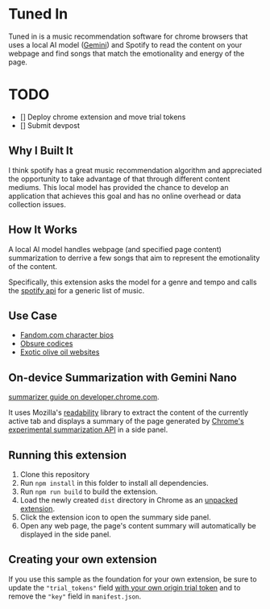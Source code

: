 # Tuned In

Tuned in is a music recommendation software for chrome browsers that uses a local AI model ([Gemini](https://blog.google/technology/ai/google-gemini-ai/)) and Spotify to read the content on your webpage and find songs that match the emotionality and energy of the page.

# TODO
- [] Deploy chrome extension and move trial tokens
- [] Submit devpost

## Why I Built It

I think spotify has a great music recommendation algorithm and appreciated the opportunity to take advantage of that through different content mediums. This local model has provided the chance to develop an application that achieves this goal and has no online overhead or data collection issues.

## How It Works

A local AI model handles webpage (and specified page content) summarization to derrive a few songs that aim to represent the emotionality of the content. 

Specifically, this extension asks the model for a genre and tempo and calls the [spotify api](https://developer.spotify.com/) for a generic list of music. 

## Use Case

- [Fandom.com character bios](https://metalgear.fandom.com/wiki/Solid_Snake)
- [Obsure codices](https://sacred-texts.com/alc/emerald.htm)
- [Exotic olive oil websites](https://groveandvine.com/our-process/)



## On-device Summarization with Gemini Nano

[summarizer guide on developer.chrome.com](https://developer.chrome.com/docs/ai/summarizer-api).

It uses Mozilla's [readability](https://github.com/mozilla/readability) library to extract the content of the currently active tab and displays a summary of the page generated by [Chrome's experimental summarization API](https://developer.chrome.com/blog/august2024-summarization-ai) in a side panel.

## Running this extension

1. Clone this repository
2. Run `npm install` in this folder to install all dependencies.
3. Run `npm run build` to build the extension.
4. Load the newly created `dist` directory in Chrome as an [unpacked extension](https://developer.chrome.com/docs/extensions/get-started/tutorial/hello-world#load-unpacked).
5. Click the extension icon to open the summary side panel.
6. Open any web page, the page's content summary will automatically be displayed in the side panel.

## Creating your own extension

If you use this sample as the foundation for your own extension, be sure to update the `"trial_tokens"` field [with your own origin trial token](https://developer.chrome.com/docs/web-platform/origin-trials#extensions) and to remove the `"key"` field in `manifest.json`.